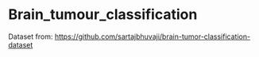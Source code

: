 # Brain_tumour_classification

Dataset from: https://github.com/sartajbhuvaji/brain-tumor-classification-dataset

